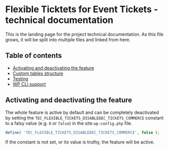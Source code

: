 # Flexible Ticktets for Event Tickets - technical documentation

This is the landing page for the project technical documentation.
As this file grows, it will be split into multiple files and linked from here.

## Table of contents

* [Activating and deactivating the feature](#activating-and-deactivating-the-feature)
* [Custom tables structure](_docs/custom-tables-structure.md)
* [Testing](_docs/testing.md)
* [WP CLI support](_docs/wp-cli.md)

## Activating and deactivating the feature

The whole feature is active by default and can be completely deactivated by setting
the `TEC_FLEXIBLE_TICKETS_DISABLEDEC_TICKETS_COMMERCE` constant to a falsy value (e.g. `0` or `false`) in the
site `wp-config.php` file.

```php
define( 'TEC_FLEXIBLE_TICKETS_DISABLEDEC_TICKETS_COMMERCE', false );
```

If the constant is not set, or its value is truthy, the feature will be active.